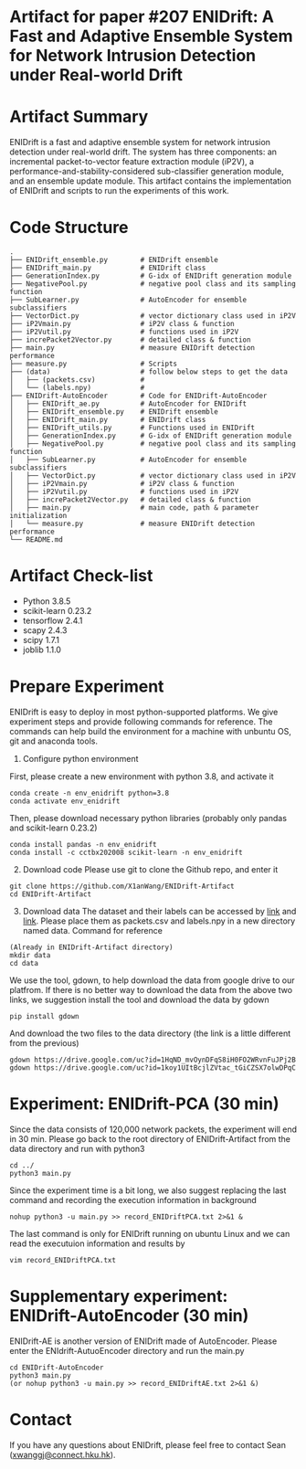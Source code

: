 # Artifact for paper #207 ENIDrift: A Fast and Adaptive Ensemble System for Network Intrusion Detection under Real-world Drift

# Artifact Summary
ENIDrift is a fast and adaptive ensemble system for network intrusion detection under real-world drift. The system has three components: an incremental packet-to-vector feature extraction module (iP2V), a performance-and-stability-considered sub-classifier generation module, and an ensemble update module. This artifact contains the implementation of ENIDrift and scripts to run the experiments of this work.

# Code Structure
    .
    ├── ENIDrift_ensemble.py        # ENIDrift ensemble
    ├── ENIDrift_main.py            # ENIDrift class
    ├── GenerationIndex.py          # G-idx of ENIDrift generation module
    ├── NegativePool.py             # negative pool class and its sampling function
    ├── SubLearner.py               # AutoEncoder for ensemble subclassifiers
    ├── VectorDict.py               # vector dictionary class used in iP2V
    ├── iP2Vmain.py                 # iP2V class & function
    ├── iP2Vutil.py                 # functions used in iP2V
    ├── increPacket2Vector.py       # detailed class & function
    ├── main.py                     # measure ENIDrift detection performance
    ├── measure.py                  # Scripts
    ├── (data)                      # follow below steps to get the data
    │   ├── (packets.csv)           # 
    │   └── (labels.npy)            #     
    ├── ENIDrift-AutoEncoder        # Code for ENIDrift-AutoEncoder
    │   ├── ENIDrift_ae.py          # AutoEncoder for ENIDrift
    │   ├── ENIDrift_ensemble.py    # ENIDrift ensemble
    │   ├── ENIDrift_main.py        # ENIDrift class
    │   ├── ENIDrift_utils.py       # Functions used in ENIDrift
    │   ├── GenerationIndex.py      # G-idx of ENIDrift generation module
    │   ├── NegativePool.py         # negative pool class and its sampling function
    │   ├── SubLearner.py           # AutoEncoder for ensemble subclassifiers
    │   ├── VectorDict.py           # vector dictionary class used in iP2V
    │   ├── iP2Vmain.py             # iP2V class & function
    │   ├── iP2Vutil.py             # functions used in iP2V
    │   ├── increPacket2Vector.py   # detailed class & function
    │   ├── main.py                 # main code, path & parameter initialization
    │   └── measure.py              # measure ENIDrift detection performance
    └── README.md

# Artifact Check-list
- Python 3.8.5
- scikit-learn 0.23.2
- tensorflow 2.4.1
- scapy 2.4.3
- scipy 1.7.1
- joblib 1.1.0

# Prepare Experiment
ENIDrift is easy to deploy in most python-supported platforms. We give experiment steps and provide following commands for reference. The commands can help build the environment for a machine with unbuntu OS, git and anaconda tools.

1. Configure python environment

First, please create a new environment with python 3.8, and activate it

```shell
conda create -n env_enidrift python=3.8
conda activate env_enidrift
```

Then, please download necessary python libraries (probably only pandas and scikit-learn 0.23.2)

```shell
conda install pandas -n env_enidrift
conda install -c cctbx202008 scikit-learn -n env_enidrift
```

2. Download code
Please use git to clone the Github repo, and enter it
```shell
git clone https://github.com/X1anWang/ENIDrift-Artifact
cd ENIDrift-Artifact
```

3. Download data
The dataset and their labels can be accessed by [link](https://drive.google.com/file/d/1HqND_mvOynDFqS8iH0FO2WRvnFuJPj2B/view?usp=sharing) and [link](https://drive.google.com/file/d/1koy1UItBcjlZVtac_tGiCZSX7olwDPqC/view?usp=sharing). Please place them as packets.csv and labels.npy in a new directory named data. Command for reference
```shell
(Already in ENIDrift-Artifact directory)
mkdir data
cd data
```

We use the tool, gdown, to help download the data from google drive to our platfrom. If there is no better way to download the data from the above two links, we suggestion install the tool and download the data by gdown
```shell
pip install gdown
```

And download the two files to the data directory (the link is a little different from the previous)
```shell
gdown https://drive.google.com/uc?id=1HqND_mvOynDFqS8iH0FO2WRvnFuJPj2B
gdown https://drive.google.com/uc?id=1koy1UItBcjlZVtac_tGiCZSX7olwDPqC
```

# Experiment: ENIDrift-PCA (30 min)
Since the data consists of 120,000 network packets, the experiment will end in 30 min. Please go back to the root directory of ENIDrift-Artifact from the data directory and run with python3
```shell
cd ../
python3 main.py
```

Since the experiment time is a bit long, we also suggest replacing the last command and recording the execution information in background
```shell
nohup python3 -u main.py >> record_ENIDriftPCA.txt 2>&1 &
```

The last command is only for ENIDrift running on ubuntu Linux and we can read the executuion information and results by
```shell
vim record_ENIDriftPCA.txt
```

# Supplementary experiment: ENIDrift-AutoEncoder (30 min)
ENIDrift-AE is another version of ENIDrift made of AutoEncoder. Please enter the ENIdrift-AutuoEncoder directory and run the main.py
```shell
cd ENIDrift-AutoEncoder
python3 main.py
(or nohup python3 -u main.py >> record_ENIDriftAE.txt 2>&1 &)
```

# Contact
If you have any questions about ENIDrift, please feel free to contact Sean (xwanggj@connect.hku.hk).